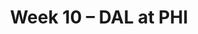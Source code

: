 ---
layout: game
title: Week 10 – DAL at PHI
season: 2005
game_id: 2005_10_DAL_PHI
away_team: DAL
home_team: PHI
---